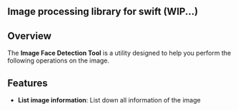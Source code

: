 ## Image processing library for swift (WIP...)

## Overview
The **Image Face Detection Tool** is a utility designed to help you perform the following operations on the image.

## Features
- **List image information**: List down all information of the image
